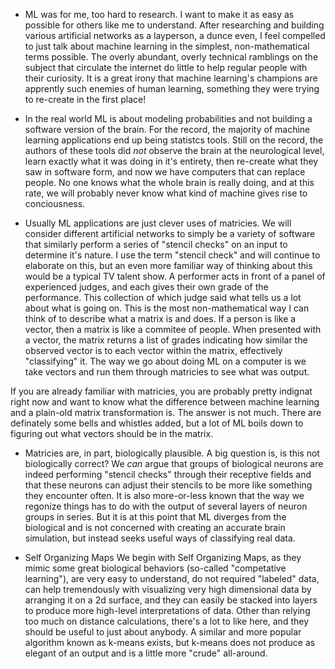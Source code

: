 
- ML was for me, too hard to research. I want to make it as easy as possible for others like me to understand.
After researching and building various artificial networks as a layperson, a dunce even, I feel compelled to just talk about machine learning in the simplest, non-mathematical terms possible.
The overly abundant, overly technical ramblings on the subject that circulate the internet do little to help regular people with their curiosity.
It is a great irony that machine learning's champions are apprently such enemies of human learning, something they were trying to re-create in the first place!

- In the real world ML is about modeling probabilities and not building a software version of the brain.
For the record, the majority of machine learning applications end up being statistcs tools.
Still on the record, the authors of these tools did *not* observe the brain at the neurological level, learn exactly what it was doing in it's entirety,
then re-create what they saw in software form, and now we have computers that can replace people.
No one knows what the whole brain is really doing, and at this rate, we will probably never know what kind of machine gives rise to conciousness.

- Usually ML applications are just clever uses of matricies.
We will consider different artificial networks to simply be a variety of software that similarly perform a series of "stencil checks" on an input to determine it's nature.
I use the term "stencil check" and will continue to elaborate on this, but an even more familiar way of thinking about this would be a typical TV talent show.
A performer acts in front of a panel of experienced judges, and each gives their own grade of the performance. This collection of which judge said what tells us a lot about what is going on.
This is the most non-mathematical way I can think of to describe what a matrix is and does. If a person is like a vector, then a matrix is like a commitee of people.
When presented with a vector, the matrix returns a list of grades indicating how similar the observed vector is to each vector within the matrix, effectively "classifying" it.
The way we go about doing ML on a computer is we take vectors and run them through matricies to see what was output.

If you are already familiar with matricies, you are probably pretty indignat right now and want to know what the difference between machine learning and a plain-old matrix transformation is.
The answer is not much. There are definately some bells and whistles added, but a lot of ML boils down to figuring out what vectors should be in the matrix.

- Matricies are, in part, biologically plausible.
A big question is, is this not biologically correct?
We *can* argue that groups of biological neurons are indeed performing "stencil checks" through their receptive fields and that these neurons can adjust their stencils to be more like something they encounter often.
It is also more-or-less known that the way we regonize things has to do with the output of several layers of neuron groups in series.
But it is at this point that ML diverges from the biological and is not concerned with creating an accurate brain simulation, but instead seeks useful ways of classifying real data.



- Self Organizing Maps
We begin with Self Organizing Maps, as they
mimic some great biological behaviors (so-called "competative learning"),
are very easy to understand,
do not required "labeled" data,
can help tremendously with visualizing very high dimensional data by arranging it on a 2d surface,
and they can easily be stacked into layers to produce more high-level interpretations of data.
Other than relying too much on distance calculations, there's a lot to like here, and they should be useful to just about anybody.
A similar and more popular algorithm known as k-means exists, but k-means does not produce as elegant of an output and is a little more "crude" all-around.